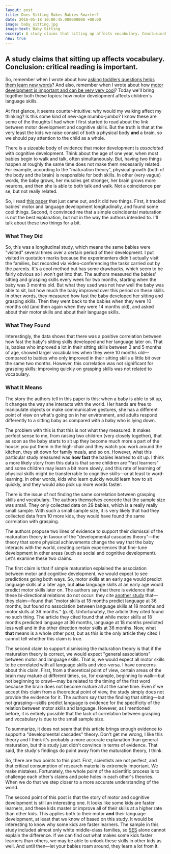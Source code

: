 ```yaml
---
layout: post
title: Does Sitting Makes Babies Smarter?
date: 2016-05-18 10:00:45.000000000 +00:00
image: baby_sitting.jpg
image-text: Baby Sitting
excerpt: A study claims that sitting up affects vocabulary. Conclusion&#58; critical reading is important.
new: true
---
```

## A study claims that sitting up affects vocabulary. Conclusion: critical reading is important.

So, remember when I wrote about how [asking toddlers questions helps them learn new words](https://galpod.com/keep-asking-questions)? And also, remember when I wrote about how [motor development is important and can be very very cool](https://galpod.com/gender-bias-mothers-do-it-too)? Today we'll bring together both these topics: how motor development affects children's language skills.

At first glance, it seems counter-intuitive: why would my walking affect my thinking? Is this some kind of new-age mumbo-jumbo? I know these are some of the thoughts I had when I first started to read about the link between motor development and cognitive skills. But the truth is that at the very least the kids we raise consist of both a physical body **and** a brain, so we should pay attention to the child as a whole.

There is a sizeable body of evidence that motor development is *associated* with cognitive development. Think about the age of one year, when most babies begin to walk and talk, often simultaneously. But, having two things happen at roughly the same time does not make them necessarily related. For example, according to the "maturation theory", physical growth (both of the body and the brain) is responsible for both skills. In other (very vague) words, the baby grows, her muscles get stronger, her brain grows more neurons, and then she is able to both talk and walk. Not a coincidence per se, but not really related.

So, I read [this paper](http://journal.frontiersin.org/article/10.3389/fpsyg.2016.00475/full) that just came out, and it did two things. First, it tracked babies' motor and language development longitudinally, and found some cool things. Second, it convinced me that a simple coincidental maturation is not the best explanation, but not in the way the authors intended to. I'll talk about these two things for a bit.

### What They Did
So, this was a longitudinal study, which means the same babies were "visited" several times over a certain period of their development. I put visited in quotation marks because the experimenters didn't actually visit the families, but recorded via video-conferencing the tasks carried out by the parents. It's a cool method but has some drawbacks, which seem to be fairly obvious so I won't get into that. The authors measured the babies' sitting and grasping skills every week for two months, starting when the baby was 3 months old. But what they used was not how well the baby was able to sit, but how much the baby improved over this period on these skills. In other words, they measured how fast the baby developed her sitting and grasping skills. Then they went back to the babies when they were 10 months old (and then again when they were 14 months old), and asked about their motor skills and about their language skills.

### What They Found
Interestingly, the data shows that there was a positive correlation between how fast the baby's sitting skills developed and her language later on. That is, babies who improved a lot in their sitting skills between 3 and 5 months of age, showed larger vocabularies when they were 10 months old&mdash;compared to babies who only improved in their sitting skills a little bit over the same two months. However, this correlation was not significant for grasping skills: improving quickly on grasping skills was not related to vocabulary.

### What It Means
The story the authors tell in this paper is this: when a baby is able to sit up, it changes the way she interacts with the world. Her hands are free to manipulate objects or make communicative gestures, she has a different point of view on what's going on in her environment, and adults respond differently to a sitting baby as compared with a baby who is lying down.

The problem with this is that this is not what they measured. It makes perfect sense to me, from raising two children (very closely together), that as soon as the baby starts to sit up they become much more a part of the house: you put them in the high-chair and they watch you work around the kitchen, they sit down for family meals, and so on. However, what this particular study measured was **how fast** the babies learned to sit up. I think a more likely story from this data is that some children are "fast learners" and some children may learn a bit more slowly, and this rate of learning of physical skills might be transferrable to cognitive skills&mdash;or at least to word-learning. In other words, kids who learn quickly would learn how to sit quickly, and they would also pick up more words faster.

There is the issue of not finding the same correlation between grasping skills and vocabulary. The authors themselves concede that the sample size was small. They only collected data on 29 babies, which is a really really small sample. With such a small sample size, it is very likely that had they collected data from 10 more kids, they would have found the same correlation with grasping.

The authors propose two lines of evidence to support their dismissal of the maturation theory in favour of the "developmental cascades theory"&mdash;the theory that some physical achievements change the way that the baby interacts with the world, creating certain experiences that fine-tune development in other areas (such as social and cognitive development). Let's examine these two claims.

The first claim is that if simple maturation explained the association between motor and cognitive development, we would expect to see predictions going both ways. So, motor skills at an early age would predict language skills at a later age, but **also** language skills at an early age would predict motor skills later on. The authors say that there is evidence that these bi-directional relations do not occur: they cite [another study](https://onlinelibrary.wiley.com/doi/10.1111/cch.12003/abstract) that&mdash;they claim&mdash;found that "motor skills at 18 months predict language at 36 months, but found no association between language skills at 18 months and motor skills at 36 months." (p. 6). Unfortunately, the article they cited found no such thing. The article they cited found that while motor skills at 18 months predicted language at 36 months, language at 18 months predicted less well and in the other direction motor skills at 36 months. Now, what **that** means is a whole other post, but as this is the only article they cited I cannot tell whether this claim is true.

The second claim to support dismissing the maturation theory is that if the maturation theory is correct, we would expect "general associations" between motor and language skills. That is, we would expect all motor skills to be correlated with all language skills and vice-versa. I have concerns about this claim. First, from a theoretical point of view, certain areas of the brain may mature at different times, so, for example, beginning to walk&mdash;but not beginning to crawl&mdash;may be related to the timing of the first word because the brain does not become mature all at the same time. Even if we accept this claim from a theoretical point of view, the study simply does not provide the evidence for it. The authors say that the finding that sitting&mdash;but not grasping&mdash;skills predict language is evidence for the specificity of the relation between motor skills and language. However, as I mentioned before, it is entirely possible that the lack of correlation between grasping and vocabulary is due to the small sample size.

To summarize, it does not seem that this article brings enough evidence to support a "developmental cascades" theory. Don't get me wrong, I like this theory and I think it's probably a more accurate explanation than general maturation, but this study just didn't convince in terms of evidence. That said, the study's findings do point away from the maturation theory, I think.

So, there are two points to this post. First, scientists are not perfect, and that critical consumption of research material is extremely important. We make mistakes. Fortunately, the whole point of the scientific process is to challenge each other's claims and poke holes in each other's theories. When we do that we step closer to a more accurate understanding of the world.

The second point of this post is that the story of motor and cognitive development is still an interesting one. It looks like some kids are faster learners, and these kids master or improve all of their skills at a higher rate than other kids. This applies both to their motor **and** their language development, at least that we know of based on this study. It would be interesting to know why some kids are faster learners. The sample in this study included almost only white middle-class families, so [SES](http://galpod.com/glossary#ses) alone cannot explain the difference. If we can find out what makes some kids faster learners than others, we may be able to unlock these skills in other kids as well. And until then&mdash;let your babies roam around, they learn a lot from it.
